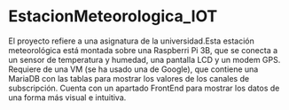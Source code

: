 # EstacionMeteorologica_IOT
El proyecto refiere a una asignatura de la universidad.Esta estación meteorológica está montada sobre una Raspberri Pi 3B, 
que se conecta a un sensor de temperatura y humedad, una pantalla LCD y un modem GPS.
Requiere de una VM (se ha usado una de Google), que contiene una MariaDB con las tablas para mostrar los valores de los canales de subscripción.
Cuenta con un apartado FrontEnd para mostrar los datos de una forma más visual e intuitiva.

